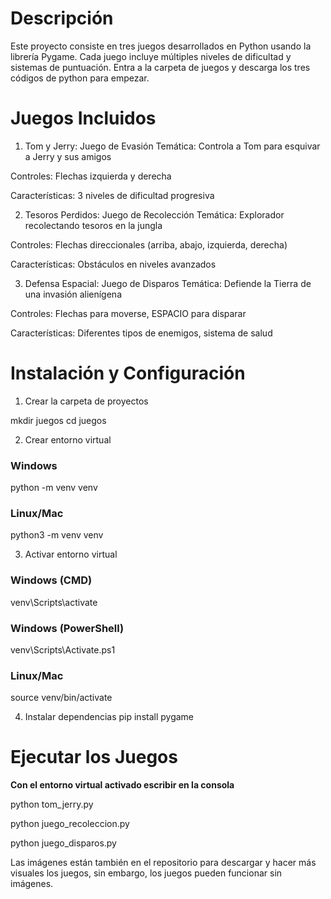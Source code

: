 # Descripción
Este proyecto consiste en tres juegos desarrollados en Python usando la librería Pygame. Cada juego incluye múltiples niveles de dificultad y sistemas de puntuación. Entra a la carpeta de juegos y descarga los tres códigos de python para empezar.

# Juegos Incluidos
1. Tom y Jerry: Juego de Evasión
Temática: Controla a Tom para esquivar a Jerry y sus amigos

Controles: Flechas izquierda y derecha

Características: 3 niveles de dificultad progresiva

2. Tesoros Perdidos: Juego de Recolección
Temática: Explorador recolectando tesoros en la jungla

Controles: Flechas direccionales (arriba, abajo, izquierda, derecha)

Características: Obstáculos en niveles avanzados

3. Defensa Espacial: Juego de Disparos
Temática: Defiende la Tierra de una invasión alienígena

Controles: Flechas para moverse, ESPACIO para disparar

Características: Diferentes tipos de enemigos, sistema de salud

# Instalación y Configuración
1. Crear la carpeta de proyectos

mkdir juegos
cd juegos
    
2. Crear entorno virtual
###  Windows
python -m venv venv
### Linux/Mac
python3 -m venv venv

3. Activar entorno virtual
### Windows (CMD)
venv\Scripts\activate
### Windows (PowerShell)
venv\Scripts\Activate.ps1
### Linux/Mac
source venv/bin/activate

4. Instalar dependencias
pip install pygame

# Ejecutar los Juegos
**Con el entorno virtual activado escribir en la consola**

python tom_jerry.py

python juego_recoleccion.py  

python juego_disparos.py


Las imágenes están también en el repositorio para descargar y hacer más visuales los juegos, sin embargo, los juegos pueden funcionar sin imágenes.
